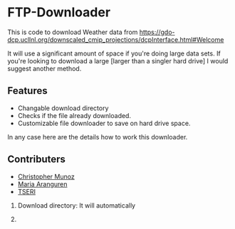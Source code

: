 # FTP-Downloader
This is code to download Weather data from https://gdo-dcp.ucllnl.org/downscaled_cmip_projections/dcpInterface.html#Welcome

It will use a significant amount of space if you're doing large data sets. If you're looking to download a large [larger than a singler hard drive] I would suggest another method.


## Features
- Changable download directory
- Checks if the file already downloaded.
- Customizable file downloader to save on hard drive space. 

In any case here are the details how to work this downloader.

## Contributers
- [Christopher Munoz](https://www.linkedin.com/in/christopher-munoz-036a2a187)
- [Maria Aranguren](https://www.linkedin.com/in/aranguren-maria)
- [TSERI](http://texasenergy.utsa.edu/)

1) Download directory: It will automatically 

3)    





